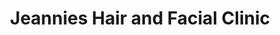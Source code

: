 ---
title: "Jeannies Hair and Facial Clinic"
url: /quezon-city/jeannies-hair-and-facial-clinic/
shop: beauty
---